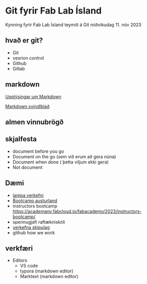 # Git fyrir Fab Lab Ísland

Kynning fyrir Fab Lab Ísland teymið á Git miðvikudag 11. nóv 2023


## hvað er git?

- Git
- vesrion control
- Github
- Gitlab

## markdown

[Upplýsingar um Markdown](https://www.markdownguide.org/)

[Markdown svindlblað](https://dev.to/godcrampy/markdown-cheat-sheet-pdf-infographic-12ko)

## almen vinnubrögð

## skjalfesta 

- document before you go
- Document on the go (sem við erum að gera núna)
- Document when done ( þetta viljum ekki gera)
- Not document 

## Dæmi

- [lampa verkefni](https://github.com/Fab-Lab-Akureyri/Lampi/)
- [Bootcamp austurland](https://fab-lab-austurland.github.io/FLI-Boot-Camp-2023/projects/Jesmonite_afsteypun/)
- instructors bootcamp https://academany.fabcloud.io/fabacademy/2023/instructors-bootcamp/
- spennugjafi raftækniskóli 
- [verkefna skipulag](https://github.com/FabLabIsafjordur/master_plan_2023_Example)
- github how we work

## verkfæri

- Editors
  - VS code
  - typora (markdown editor)
  - Marktext (markdown editor)
